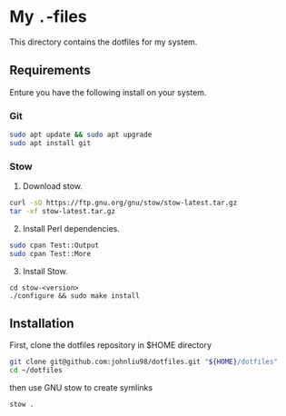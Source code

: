 # My `.`-files

This directory contains the dotfiles for my system.

## Requirements

Enture you have the following install on your system.

### Git

```sh
sudo apt update && sudo apt upgrade
sudo apt install git
```

### Stow

1. Download stow.

```sh
curl -sO https://ftp.gnu.org/gnu/stow/stow-latest.tar.gz
tar -xf stow-latest.tar.gz
```

2. Install Perl dependencies.

```sh
sudo cpan Test::Output
sudo cpan Test::More
```

3. Install Stow.
```
cd stow-<version>
./configure && sudo make install
```

## Installation

First, clone the dotfiles repository in $HOME directory

```sh
git clone git@github.com:johnliu98/dotfiles.git "${HOME}/dotfiles"
cd ~/dotfiles
```

then use GNU stow to create symlinks

```sh
stow .
```
